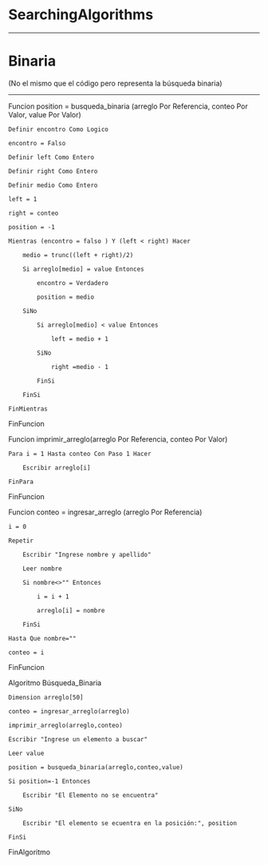 # SearchingAlgorithms

----

# Binaria
(No el mismo que el código pero representa la búsqueda binaria)

----


Funcion position = busqueda_binaria (arreglo Por Referencia, conteo Por Valor, value Por Valor)

	Definir encontro Como Logico
	
	encontro = Falso
	
	Definir left Como Entero
	
	Definir right Como Entero
	
	Definir medio Como Entero
	
	left = 1
	
	right = conteo
	
	position = -1
	
	Mientras (encontro = falso ) Y (left < right) Hacer
	
		medio = trunc((left + right)/2)
		
		Si arreglo[medio] = value Entonces
		
			encontro = Verdadero
			
			position = medio
			
		SiNo
		
			Si arreglo[medio] < value Entonces
			
				left = medio + 1
				
			SiNo
			
				right =medio - 1
				
			FinSi
			
		FinSi
		
	FinMientras
	
FinFuncion


Funcion imprimir_arreglo(arreglo Por Referencia, conteo Por Valor)

	Para i = 1 Hasta conteo Con Paso 1 Hacer
	
		Escribir arreglo[i]
		
	FinPara
	
FinFuncion


Funcion conteo = ingresar_arreglo (arreglo Por Referencia)

	i = 0
	
	Repetir
	
		Escribir "Ingrese nombre y apellido"
		
		Leer nombre
		
		Si nombre<>"" Entonces
		
			i = i + 1
			
			arreglo[i] = nombre
			
		FinSi
		
	Hasta Que nombre=""
	
	conteo = i
	
FinFuncion


Algoritmo Búsqueda_Binaria

	Dimension arreglo[50]
	
	conteo = ingresar_arreglo(arreglo)
	
	imprimir_arreglo(arreglo,conteo)
	
	Escribir "Ingrese un elemento a buscar"
	
	Leer value
	
	position = busqueda_binaria(arreglo,conteo,value)
	
	Si position=-1 Entonces
	
		Escribir "El Elemento no se encuentra"
		
	SiNo
	
		Escribir "El elemento se ecuentra en la posición:", position
		
	FinSi
	
FinAlgoritmo

